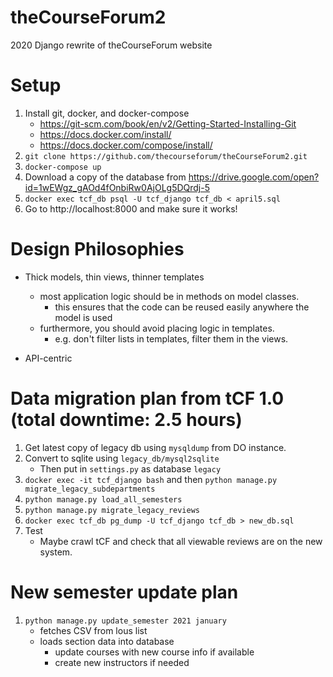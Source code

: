 # theCourseForum2
2020 Django rewrite of theCourseForum website

# Setup
1. Install git, docker, and docker-compose
    - https://git-scm.com/book/en/v2/Getting-Started-Installing-Git
    - https://docs.docker.com/install/
    - https://docs.docker.com/compose/install/
2. `git clone https://github.com/thecourseforum/theCourseForum2.git`
3. `docker-compose up`
4. Download a copy of the database from https://drive.google.com/open?id=1wEWgz_gAOd4fOnbiRw0AjOLg5DQrdj-5
5. `docker exec tcf_db psql -U tcf_django tcf_db < april5.sql`
6. Go to http://localhost:8000 and make sure it works!

# Design Philosophies
- Thick models, thin views, thinner templates
    - most application logic should be in methods on model classes.
        - this ensures that the code can be reused easily anywhere the model is used
    - furthermore, you should avoid placing logic in templates.
        - e.g. don't filter lists in templates, filter them in the views.

- API-centric 

# Data migration plan from tCF 1.0 (total downtime: 2.5 hours)
1. Get latest copy of legacy db using `mysqldump` from DO instance.
2. Convert to sqlite using `legacy_db/mysql2sqlite`
    - Then put in `settings.py` as database `legacy`
3. `docker exec -it tcf_django bash` and then `python manage.py migrate_legacy_subdepartments`
4. `python manage.py load_all_semesters`
5. `python manage.py migrate_legacy_reviews`
6. `docker exec tcf_db pg_dump -U tcf_django tcf_db > new_db.sql`
7. Test
    - Maybe crawl tCF and check that all viewable reviews are on the new system.

# New semester update plan
1. `python manage.py update_semester 2021 january`
    - fetches CSV from lous list
    - loads section data into database
        - update courses with new course info if available
        - create new instructors if needed

